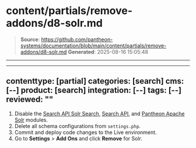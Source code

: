 # content/partials/remove-addons/d8-solr.md

> **Source**: https://github.com/pantheon-systems/documentation/blob/main/content/partials/remove-addons/d8-solr.md
> **Generated**: 2025-08-16 15:05:48

---

---
contenttype: [partial]
categories: [search]
cms: [--]
product: [search]
integration: [--]
tags: [--]
reviewed: ""
---

1. Disable the [Search API Solr Search](https://www.drupal.org/project/search_api_solr), [Search API](https://www.drupal.org/project/search_api), and [Pantheon Apache Solr](https://www.drupal.org/project/search_api_pantheon) modules.
1. Delete all schema configurations from `settings.php`.
1. Commit and deploy code changes to the Live environment.
1. Go to **<Icon icon="gear" /> Settings** &gt; **Add Ons** and click **Remove** for Solr.
